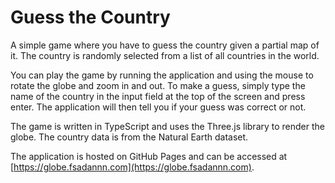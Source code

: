 # Guess the Country

A simple game where you have to guess the country given a partial map of it. The country is randomly selected from a list of all countries in the world.

You can play the game by running the application and using the mouse to rotate the globe and zoom in and out. To make a guess, simply type the name of the country in the input field at the top of the screen and press enter. The application will then tell you if your guess was correct or not.

The game is written in TypeScript and uses the Three.js library to render the globe. The country data is from the Natural Earth dataset.

The application is hosted on GitHub Pages and can be accessed at [https://globe.fsadannn.com](https://globe.fsadannn.com).
